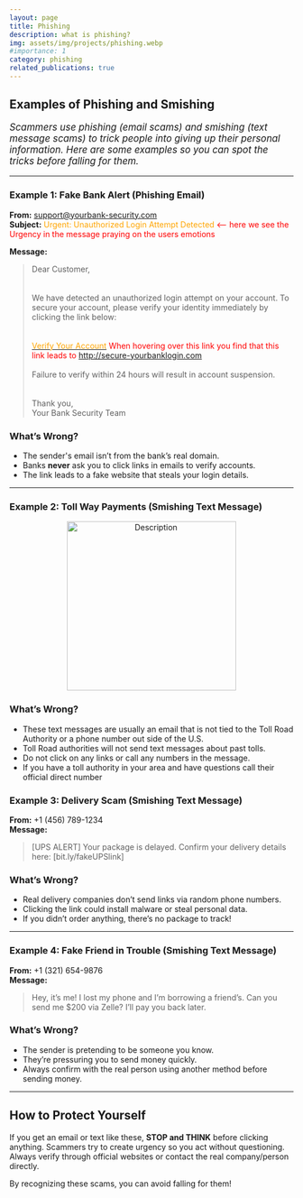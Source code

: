 ```yaml
---
layout: page
title: Phishing
description: what is phishing?
img: assets/img/projects/phishing.webp
#importance: 1
category: phishing
related_publications: true
---
```


## **Examples of Phishing and Smishing**  
<p style="font-size: 1.2em; "><i>
Scammers use phishing (email scams) and smishing (text message scams) to trick people into giving up their personal information. Here are some examples so you can spot the tricks before falling for them.  
</i></p>

---

### **Example 1: Fake Bank Alert (Phishing Email)**  

**From:** <span style="color:blue;">support@yourbank-security.com</span>  
**Subject:** <span style="color:orange;">Urgent: Unauthorized Login Attempt Detected</span> <span style="color:red;"><-- here we see the Urgency in the message praying on the users emotions </span>

**Message:**  

> Dear Customer,  
> <br><br>
> We have detected an unauthorized login attempt on your account. To secure your account, please verify your identity immediately by clicking the link below:  
> <br> 
> <br> 
> [<span style="color:orange;">Verify Your Account</span>](http://secure-yourbanklogin.com)  <span style="color:red;">When hovering over this link you find that this link leads to  http://secure-yourbanklogin.com</span>
> <br> 
> <br> 
> Failure to verify within 24 hours will result in account suspension.  
> <br> <br>
> Thank you,  
> Your Bank Security Team  

### **What’s Wrong?**  
- The sender's email isn’t from the bank’s real domain.  
- Banks **never** ask you to click links in emails to verify accounts.  
- The link leads to a fake website that steals your login details.  

---

### **Example 2: Toll Way Payments (Smishing Text Message)**  
<div style="text-align: center;">
<img src="https://djbsec.github.io/assets/img/projects/smishing.jpg" alt="Description" width="300" height="auto">
</div>

### **What’s Wrong?**  
- These text messages are usually an email that is not tied to the Toll Road Authority or a phone number out side of the U.S.
- Toll Road authorities will not send text messages about past tolls.
- Do not click on any links or call any numbers in the message.
- If you have a toll authority in your area and have questions call their official direct number

### **Example 3: Delivery Scam (Smishing Text Message)** 

**From:** +1 (456) 789-1234  
**Message:**  
> [UPS ALERT] Your package is delayed. Confirm your delivery details here: [bit.ly/fakeUPSlink]  

### **What’s Wrong?**  
- Real delivery companies don’t send links via random phone numbers.  
- Clicking the link could install malware or steal personal data.  
- If you didn’t order anything, there’s no package to track!  

---
### **Example 4: Fake Friend in Trouble (Smishing Text Message)**  

**From:** +1 (321) 654-9876  
**Message:**  
> Hey, it’s me! I lost my phone and I’m borrowing a friend’s. Can you send me $200 via Zelle? I’ll pay you back later.  

### **What’s Wrong?**  
- The sender is pretending to be someone you know.  
- They’re pressuring you to send money quickly.  
- Always confirm with the real person using another method before sending money.  

---

## **How to Protect Yourself**  
If you get an email or text like these, **STOP and THINK** before clicking anything. Scammers try to create urgency so you act without questioning. Always verify through official websites or contact the real company/person directly.  

By recognizing these scams, you can avoid falling for them!

